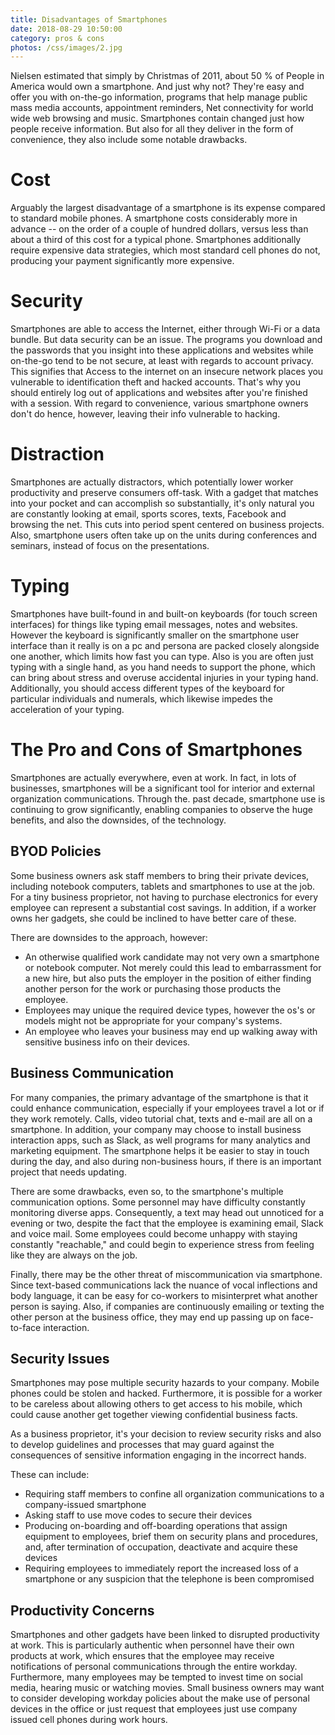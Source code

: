 ```yaml
---
title: Disadvantages of Smartphones
date: 2018-08-29 10:50:00
category: pros & cons
photos: /css/images/2.jpg
---
```


Nielsen estimated that simply by Christmas of 2011, about 50 % of People in America would own a smartphone. And just why not? They're easy and offer you with on-the-go information, programs that help manage public mass media accounts, appointment reminders, Net connectivity for world wide web browsing and music. Smartphones contain changed just how people receive information. But also for all they deliver in the form of convenience, they also include some notable drawbacks.

# Cost

Arguably the largest disadvantage of a smartphone is its expense compared to standard mobile phones. A smartphone costs considerably more in advance -- on the order of a couple of hundred dollars, versus less than about a third of this cost for a typical phone. Smartphones additionally require expensive data strategies, which most standard cell phones do not, producing your payment significantly more expensive.

<!-- more -->

# Security

Smartphones are able to access the Internet, either through Wi-Fi or a data bundle. But data security can be an issue. The programs you download and the passwords that you insight into these applications and websites while on-the-go tend to be not secure, at least with regards to account privacy. This signifies that Access to the internet on an insecure network places you vulnerable to identification theft and hacked accounts. That's why you should entirely log out of applications and websites after you're finished with a session. With regard to convenience, various smartphone owners don't do hence, however, leaving their info vulnerable to hacking.

# Distraction

Smartphones are actually distractors, which potentially lower worker productivity and preserve consumers off-task. With a gadget that matches into your pocket and can accomplish so substantially, it's only natural you are constantly looking at email, sports scores, texts, Facebook and browsing the net. This cuts into period spent centered on business projects. Also, smartphone users often take up on the units during conferences and seminars, instead of focus on the presentations.

# Typing

Smartphones have built-found in and built-on keyboards (for touch screen interfaces) for things like typing email messages, notes and websites. However the keyboard is significantly smaller on the smartphone user interface than it really is on a pc and persona are packed closely alongside one another, which limits how fast you can type. Also is you are often just typing with a single hand, as you hand needs to support the phone, which can bring about stress and overuse accidental injuries in your typing hand. Additionally, you should access different types of the keyboard for particular individuals and numerals, which likewise impedes the acceleration of your typing.

# The Pro and Cons of Smartphones

Smartphones are actually everywhere, even at work. In fact, in lots of businesses, smartphones will be a significant tool for interior and external organization communications. Through the. past decade, smartphone use is continuing to grow significantly, enabling companies to observe the huge benefits, and also the downsides, of the technology.

## BYOD Policies

Some business owners ask staff members to bring their private devices, including notebook computers, tablets and smartphones to use at the job. For a tiny business proprietor, not having to purchase electronics for every employee can represent a substantial cost savings. In addition, if a worker owns her gadgets, she could be inclined to have better care of these.

There are downsides to the approach, however:
 - An otherwise qualified work candidate may not very own a smartphone or notebook computer. Not merely could this lead to embarrassment for a new hire, but also puts the employer in the position of either finding another person for the work or purchasing those products the employee.
 - Employees may unique the required device types, however the os's or models might not be appropriate for your company's systems.
 - An employee who leaves your business may end up walking away with sensitive business info on their devices. 

## Business Communication

For many companies, the primary advantage of the smartphone is that it could enhance communication, especially if your employees travel a lot or if they work remotely. Calls, video tutorial chat, texts and e-mail are all on a smartphone. In addition, your company may choose to install business interaction apps, such as Slack, as well programs for many analytics and marketing equipment. The smartphone helps it be easier to stay in touch during the day, and also during non-business hours, if there is an important project that needs updating.

There are some drawbacks, even so, to the smartphone's multiple communication options. Some personnel may have difficulty constantly monitoring diverse apps. Consequently, a text may head out unnoticed for a evening or two, despite the fact that the employee is examining email, Slack and voice mail. Some employees could become unhappy with staying constantly "reachable," and could begin to experience stress from feeling like they are always on the job.

Finally, there may be the other threat of miscommunication via smartphone. Since text-based communications lack the nuance of vocal inflections and body language, it can be easy for co-workers to misinterpret what another person is saying. Also, if companies are continuously emailing or texting the other person at the business office, they may end up passing up on face-to-face interaction.

## Security Issues

Smartphones may pose multiple security hazards to your company. Mobile phones could be stolen and hacked. Furthermore, it is possible for a worker to be careless about allowing others to get access to his mobile, which could cause another get together viewing confidential business facts.

As a business proprietor, it's your decision to review security risks and also to develop guidelines and processes that may guard against the consequences of sensitive information engaging in the incorrect hands. 

These can include:
 - Requiring staff members to confine all organization communications to a company-issued smartphone
 - Asking staff to use move codes to secure their devices
 - Producing on-boarding and off-boarding operations that assign equipment to employees, brief them on security plans and procedures, and, after termination of occupation, deactivate and acquire these devices
 - Requiring employees to immediately report the increased loss of a smartphone or any suspicion that the telephone is been compromised

## Productivity Concerns

Smartphones and other gadgets have been linked to disrupted productivity at work. This is particularly authentic when personnel have their own products at work, which ensures that the employee may receive notifications of personal communications through the entire workday. Furthermore, many employees may be tempted to invest time on social media, hearing music or watching movies. Small business owners may want to consider developing workday policies about the make use of personal devices in the office or just request that employees just use company issued cell phones during work hours.